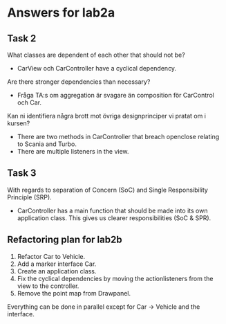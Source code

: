# Answers for lab2a

## Task 2

What classes are dependent of each other that should not be?
- CarView och CarController have a cyclical dependency.

Are there stronger dependencies than necessary?
- Fråga TA:s om aggregation är svagare än composition för CarControl och Car.

Kan ni identifiera några brott mot övriga designprinciper vi pratat om i kursen?
- There are two methods in CarController that breach openclose relating to Scania and Turbo.
- There are multiple listeners in the view.

## Task 3

With regards to separation of Concern (SoC) and Single Responsibility Principle (SRP). 
- CarController has a main function that should be made into its own application class.
This gives us clearer responsibilities (SoC & SPR).

## Refactoring plan for lab2b

1. Refactor Car to Vehicle.
2. Add a marker interface Car.
1. Create an application class.
2. Fix the cyclical dependencies by moving the actionlisteners from the view to the controller.
3. Remove the point map from Drawpanel.

Everything can be done in parallel except for Car -> Vehicle and the interface.

